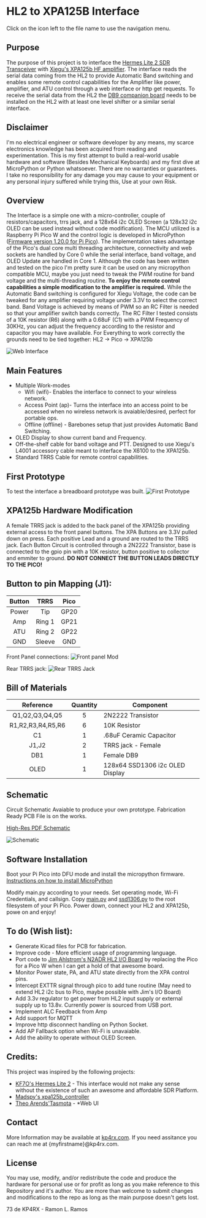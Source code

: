 # HL2 to XPA125B Interface

Click on the icon left to the file name to use the navigation menu.

## Purpose
The purpose of this project is to interface the [Hermes Lite 2 SDR Transceiver](http://hermeslite.com) with [Xiegu's XPA125b HF amplifier](https://www.cqxiegu.com/productinfo/798788.html). The interface reads the serial data coming from the HL2 to provide Automatic Band switching and enables some remote control capabilities for the Amplifier like power, amplifier, and ATU control through a web interface or http get requests. To receive the serial data from the HL2 the [DB9 companion board](https://github.com/softerhardware/Hermes-Lite2/tree/master/hardware/companions/db9) needs to be installed on the HL2 with at least one level shifter or a similar serial interface.

## Disclaimer
I'm no electrical engineer or software developer by any means, my scarce electronics knowledge has been acquired from reading and experimentation. This is my first attempt to build a real-world usable hardware and software (Besides Mechanical Keyboards) and my first dive at MicroPython or Python whatsoever. There are no warranties or guarantees. I take no responsibility for any damage you may cause to your equipment or any personal injury suffered while trying this, Use at your own Risk.

## Overview
The Interface is a simple one with a micro-controller, couple of resistors/capacitors, trrs jack, and a 128x64 i2c OLED Screen (a 128x32 i2c OLED can be used instead without code modification). The MCU utilized is a Raspberry Pi Pico W and the control logic is developed in MicroPython ([Firmware version 1.20.0 for Pi Pico](https://micropython.org/resources/firmware/RPI_PICO-20230426-v1.20.0.uf2)). The implementation takes advantage of the Pico's dual core multi threading architecture, connectivity and web sockets are handled by Core 0 while the serial interface, band voltage, and OLED Update are handled in Core 1. Although the code has been written and tested on the pico I'm pretty sure it can be used on any micropython compatible MCU, maybe you just need to tweak the PWM routine for band voltage and the multi-threading routine. **To enjoy the remote control capabilities a simple modification to the amplifier is required.** While the Automatic Band switching is configured for Xiegu Voltage, the code can be tweaked for any amplifier requiring voltage under 3.3V to select the correct band. Band Voltage is achieved by means of PWM so an RC Filter is needed so that your amplifier switch bands correctly. The RC Filter I tested consists of a 10K resistor (R6) along with a 0.68uF (C1) with a PWM Frequency of 30KHz, you can adjust the frequency according to the resistor and capacitor you may have available. For Everything to work correctly the grounds need to be tied together: HL2 &rarr; Pico &rarr; XPA125b

![Web Interface](images/web_interface.png)

## Main Features
* Multiple Work-modes
  * Wifi (wifi)- Enables the interface to connect to your wireless network.
  * Access Point (ap)- Turns the interface into an access point to be accessed when no wireless network is avaiable/desired, perfect for portable ops.
  * Offline (offline) - Barebones setup that just provides Automatic Band Switching.
* OLED Display to show current band and Frequency.
* Off-the-shelf cable for band voltage and PTT. Designed to use Xiegu's L4001 accessory cable meant to interface the X6100 to the XPA125b.
* Standard TRRS Cable for remote control capabilities.

## First Prototype
To test the interface a breadboard prototype was built.
![First Prototype](/images/first_proto.jpg)

## XPA125b Hardware Modification
A female TRRS jack is added to the back panel of the XPA125b providing external access to the front panel buttons. The XPA Buttons are 3.3V pulled down on press. Each positive Lead and a ground are routed to the TRRS jack. Each Button Circuit is controlled through a 2N2222 Transistor, base is connected to the gpio pin with a 10K resistor, button positive to collector and emmiter to ground. **DO NOT CONNECT THE BUTTON LEADS DIRECTLY TO THE PICO!**

## Button to pin Mapping (J1):
| Button |  TRRS  | Pico |
|:------:|:------:|:----:|
|  Power |   Tip  |  GP20  |
|   Amp  | Ring 1 |  GP21  |
|   ATU  | Ring 2 |  GP22  |
|   GND  | Sleeve |  GND |

Front Panel connections:
![Front panel Mod](/images/front_panel_mod.jpg)

Rear TRRS jack:
![Rear TRRS Jack](/images/trrs_jack.jpg)

## Bill of Materials
|     Reference     | Quantity | Component                       |
|:-----------------:|:--------:|---------------------------------|
|   Q1,Q2,Q3,Q4,Q5  |     5    |        2N2222 Transistor        |
| R1,R2,R3,R4,R5,R6 |     6    |           10K Resistor          |
|         C1        |     1    |     .68uF Ceramic Capacitor     |
|       J1,J2       |     2    |        TRRS jack - Female       |
|        DB1        |     1    |            Female DB9           |
|        OLED       |     1    | 128x64 SSD1306 i2c OLED Display |

## Schematic
Circuit Schematic Avaiable to produce your own prototype. Fabrication Ready PCB File is on the works.

[High-Res PDF Schematic](/Schematic.pdf)

![Schematic](/images/schematic_image.png)

## Software Installation
Boot your Pi Pico into DFU mode and install the micropython firmware. [Instructions on how to install MicroPython](https://micropython.org/download/RPI_PICO/)

Modify main.py according to your needs. Set operating mode, Wi-Fi Credentials, and callsign. Copy [main.py](/code/main.py) and [ssd1306.py](/code/ssd1306.py) to the root filesystem of your Pi Pico. Power down, connect your HL2 and XPA125b, powe on and enjoy!

## To do (Wish list):
- Generate Kicad files for PCB for fabrication.
- Improve code - More efficient usage of programming language.
- Port code to [Jim Ahlstrom's N2ADR HL2 I/O Board](https://github.com/jimahlstrom/HL2IOBoard) by replacing the Pico for a Pico W when I can get a hold of that awesome board.
- Monitor Power state, PA, and ATU state directly from the XPA control pins.
- Intercept EXTTR signal through pico to add tune routine (May need to extend HL2 i2c bus to Pico, maybe possible with Jim's I/O Board)
- Add 3.3v regulator to get power from HL2 input supply or external supply up to 13.8v. Currently power is sourced from USB port.
- Implement ALC Feedback from Amp
- Add support for MQTT
- Improve http disconnect handling on Python Socket.
- Add AP Fallback option when Wi-Fi is unavaiable.
- Add the ability to operate without OLED Screen.

## Credits:

This project was inspired by the following projects:
- [KF7O's Hermes Lite 2](http://hermeslite.com) - This interface would not make any sense without the existence of such an awesome and affordable SDR Platform.
- [Madspy's xpa125b_controller](https://github.com/madpsy/xpa125b_controller/tree/main)
- [Theo Arends'Tasmota](https://github.com/arendst/Tasmota) - *Web UI

## Contact
More Information may be available at [kp4rx.com](https://kp4rx.com). If you need assitance you can reach me at {myfirstname}@kp4rx.com.

## License
You may use, modify, and/or redistribute the code and produce the hardware for personal use or for profit as long as you make reference to this Repository and it's author. You are more than welcome to submit changes and modifications to the repo as long as the main purpose doesn't gets lost.

73 de KP4RX - Ramon L. Ramos

